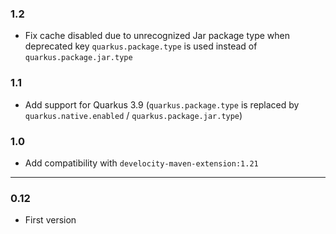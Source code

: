 ### 1.2
- Fix cache disabled due to unrecognized Jar package type when deprecated key `quarkus.package.type` is used instead of `quarkus.package.jar.type`

### 1.1
- Add support for Quarkus 3.9 (`quarkus.package.type` is replaced by `quarkus.native.enabled` / `quarkus.package.jar.type`)

### 1.0
- Add compatibility with `develocity-maven-extension:1.21`

---

### 0.12
- First version